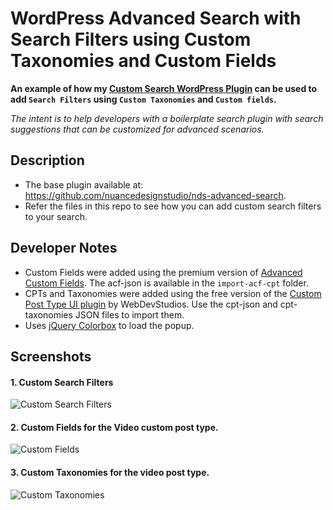 # WordPress Advanced Search with Search Filters using Custom Taxonomies and Custom Fields

**An example of how my [Custom Search WordPress Plugin](https://github.com/nuancedesignstudio/nds-advanced-search) can be used to add `Search Filters` using `Custom Taxonomies` and `Custom fields`.**

_The intent is to help developers with a boilerplate search plugin with search suggestions that can be customized for advanced scenarios._

## Description

* The base plugin available at: https://github.com/nuancedesignstudio/nds-advanced-search.
* Refer the files in this repo to see how you can add custom search filters to your search.

## Developer Notes

* Custom Fields were added using the premium version of [Advanced Custom Fields](https://wordpress.org/plugins/advanced-custom-fields/). The acf-json is available in the `import-acf-cpt` folder.
* CPTs and Taxonomies were added using the free version of the [Custom Post Type UI plugin](https://wordpress.org/plugins/custom-post-type-ui/) by WebDevStudios. Use the cpt-json and cpt-taxonomies JSON files to import them.
* Uses [jQuery Colorbox](https://github.com/jackmoore/colorbox) to load the popup.

## Screenshots

#### 1. Custom Search Filters
![Custom Search Filters](https://www.nuancedesignstudio.in/nds.in/wp-content/uploads/2018/01/advanced-search-with-search-filters-cutomfields-taxonomies.png)

#### 2. Custom Fields for the Video custom post type.
![Custom Fields](https://www.nuancedesignstudio.in/nds.in/wp-content/uploads/2018/01/custom-fields-with-acf.png)

#### 3. Custom Taxonomies for the video post type.
![Custom Taxonomies](https://www.nuancedesignstudio.in/nds.in/wp-content/uploads/2018/01/custom-taxonomies-for-cpt.png)